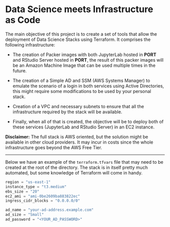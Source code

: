 # Data Science meets Infrastructure as Code

The main objective of this project is to create a set of tools that allow
the deployment of Data Science Stacks using Terraform. It comprises the 
following infrastructure:

* The creation of Packer images with both JupyterLab hosted in **PORT** and
RStudio Server hosted in **PORT**, the result of this packer images will be
  an Amazon Machine Image that can be used multiple times in the future.
  
* The creation of a Simple AD and SSM (AWS Systems Manager) to emulate the
scenario of a login in both services using Active Directories, this might 
  require some modifications to be used by your personal stack.
  
* Creation of a VPC and necessary subnets to ensure that all the 
  infrastructure required by the stack will be available.
  
* Finally, when all of that is created, the objective will be to deploy
both of these services (JupyterLab and RStudio Server) in an EC2 instance.
  
**Disclaimer:** The full stack is AWS oriented, but the solution might be
available in other cloud providers. It may incur in costs since the whole
infrastructure goes beyond the AWS Free Tier.

---

Below we have an example of the `terraform.tfvars` file that may need to
be created at the root of the directory. The stack is in itself pretty much
automated, but some knowledge of Terraform will come in handy.

```terraform
region = "us-east-1"
instance_type = "t3.medium"
ebs_size = "20"
ec2_ami = "ami-0be2609ba883822ec"
ingress_cidr_blocks = "0.0.0.0/0"

ad_name = "your-ad-address.example.com"
ad_size = "Small"
ad_password = "<YOUR_AD_PASSWORD>"
```